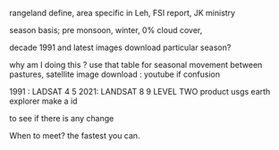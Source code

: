 rangeland define, area specific in Leh, FSI report, JK ministry 

season basis; pre monsoon, winter, 0% cloud cover, 

decade 1991 and latest images download particular season? 

why am I doing this ? use that table for seasonal movement between pastures, satellite image download : youtube if confusion 

1991 : LADSAT 4 5
2021: LANDSAT 8 9 LEVEL TWO product 
usgs earth explorer make a id 

to see if there is any change

When to meet? the fastest you can. 
